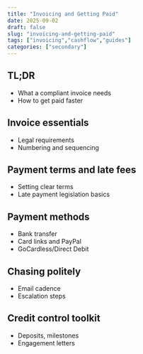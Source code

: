 ```yaml
---
title: "Invoicing and Getting Paid"
date: 2025-09-02
draft: false
slug: "invoicing-and-getting-paid"
tags: ["invoicing","cashflow","guides"]
categories: ["secondary"]
---
```


## TL;DR
- What a compliant invoice needs
- How to get paid faster

## Invoice essentials
- Legal requirements
- Numbering and sequencing

## Payment terms and late fees
- Setting clear terms
- Late payment legislation basics

## Payment methods
- Bank transfer
- Card links and PayPal
- GoCardless/Direct Debit

## Chasing politely
- Email cadence
- Escalation steps

## Credit control toolkit
- Deposits, milestones
- Engagement letters
